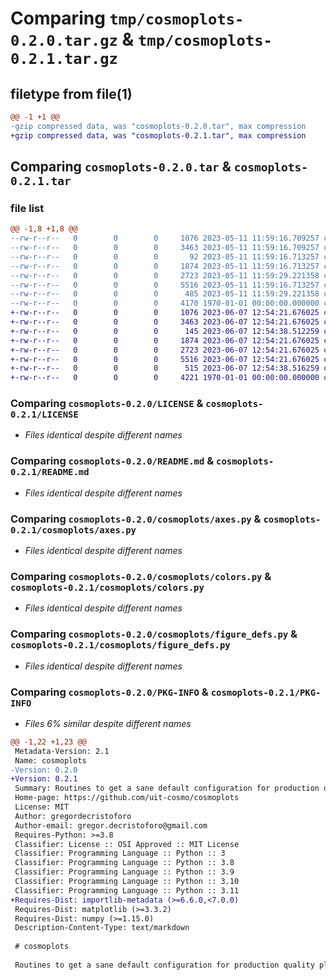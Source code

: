 # Comparing `tmp/cosmoplots-0.2.0.tar.gz` & `tmp/cosmoplots-0.2.1.tar.gz`

## filetype from file(1)

```diff
@@ -1 +1 @@
-gzip compressed data, was "cosmoplots-0.2.0.tar", max compression
+gzip compressed data, was "cosmoplots-0.2.1.tar", max compression
```

## Comparing `cosmoplots-0.2.0.tar` & `cosmoplots-0.2.1.tar`

### file list

```diff
@@ -1,8 +1,8 @@
--rw-r--r--   0        0        0     1076 2023-05-11 11:59:16.709257 cosmoplots-0.2.0/LICENSE
--rw-r--r--   0        0        0     3463 2023-05-11 11:59:16.709257 cosmoplots-0.2.0/README.md
--rw-r--r--   0        0        0       92 2023-05-11 11:59:16.713257 cosmoplots-0.2.0/cosmoplots/__init__.py
--rw-r--r--   0        0        0     1874 2023-05-11 11:59:16.713257 cosmoplots-0.2.0/cosmoplots/axes.py
--rw-r--r--   0        0        0     2723 2023-05-11 11:59:29.221358 cosmoplots-0.2.0/cosmoplots/colors.py
--rw-r--r--   0        0        0     5516 2023-05-11 11:59:16.713257 cosmoplots-0.2.0/cosmoplots/figure_defs.py
--rw-r--r--   0        0        0      485 2023-05-11 11:59:29.221358 cosmoplots-0.2.0/pyproject.toml
--rw-r--r--   0        0        0     4170 1970-01-01 00:00:00.000000 cosmoplots-0.2.0/PKG-INFO
+-rw-r--r--   0        0        0     1076 2023-06-07 12:54:21.676025 cosmoplots-0.2.1/LICENSE
+-rw-r--r--   0        0        0     3463 2023-06-07 12:54:21.676025 cosmoplots-0.2.1/README.md
+-rw-r--r--   0        0        0      145 2023-06-07 12:54:38.512259 cosmoplots-0.2.1/cosmoplots/__init__.py
+-rw-r--r--   0        0        0     1874 2023-06-07 12:54:21.676025 cosmoplots-0.2.1/cosmoplots/axes.py
+-rw-r--r--   0        0        0     2723 2023-06-07 12:54:21.676025 cosmoplots-0.2.1/cosmoplots/colors.py
+-rw-r--r--   0        0        0     5516 2023-06-07 12:54:21.676025 cosmoplots-0.2.1/cosmoplots/figure_defs.py
+-rw-r--r--   0        0        0      515 2023-06-07 12:54:38.516259 cosmoplots-0.2.1/pyproject.toml
+-rw-r--r--   0        0        0     4221 1970-01-01 00:00:00.000000 cosmoplots-0.2.1/PKG-INFO
```

### Comparing `cosmoplots-0.2.0/LICENSE` & `cosmoplots-0.2.1/LICENSE`

 * *Files identical despite different names*

### Comparing `cosmoplots-0.2.0/README.md` & `cosmoplots-0.2.1/README.md`

 * *Files identical despite different names*

### Comparing `cosmoplots-0.2.0/cosmoplots/axes.py` & `cosmoplots-0.2.1/cosmoplots/axes.py`

 * *Files identical despite different names*

### Comparing `cosmoplots-0.2.0/cosmoplots/colors.py` & `cosmoplots-0.2.1/cosmoplots/colors.py`

 * *Files identical despite different names*

### Comparing `cosmoplots-0.2.0/cosmoplots/figure_defs.py` & `cosmoplots-0.2.1/cosmoplots/figure_defs.py`

 * *Files identical despite different names*

### Comparing `cosmoplots-0.2.0/PKG-INFO` & `cosmoplots-0.2.1/PKG-INFO`

 * *Files 6% similar despite different names*

```diff
@@ -1,22 +1,23 @@
 Metadata-Version: 2.1
 Name: cosmoplots
-Version: 0.2.0
+Version: 0.2.1
 Summary: Routines to get a sane default configuration for production quality plots.
 Home-page: https://github.com/uit-cosmo/cosmoplots
 License: MIT
 Author: gregordecristoforo
 Author-email: gregor.decristoforo@gmail.com
 Requires-Python: >=3.8
 Classifier: License :: OSI Approved :: MIT License
 Classifier: Programming Language :: Python :: 3
 Classifier: Programming Language :: Python :: 3.8
 Classifier: Programming Language :: Python :: 3.9
 Classifier: Programming Language :: Python :: 3.10
 Classifier: Programming Language :: Python :: 3.11
+Requires-Dist: importlib-metadata (>=6.6.0,<7.0.0)
 Requires-Dist: matplotlib (>=3.3.2)
 Requires-Dist: numpy (>=1.15.0)
 Description-Content-Type: text/markdown
 
 # cosmoplots
 
 Routines to get a sane default configuration for production quality plots. Used by complex systems modelling group at UiT.
```

